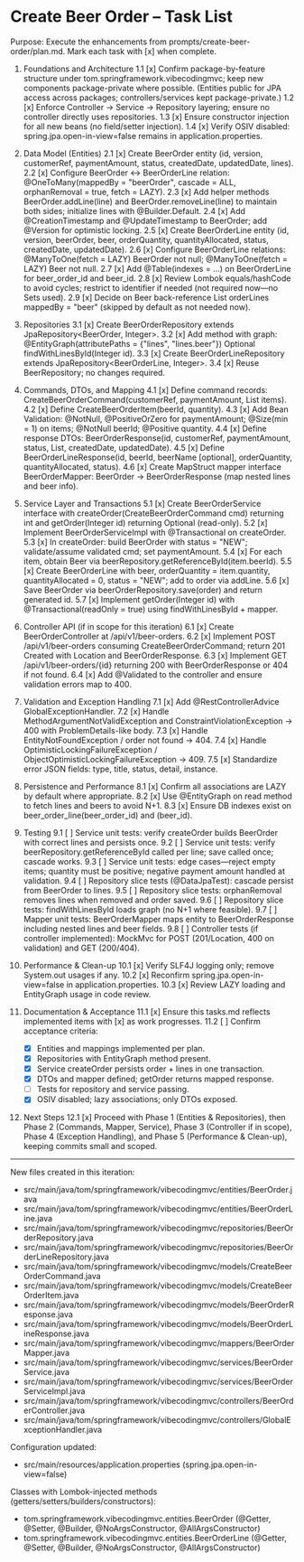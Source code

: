 # Create Beer Order – Task List

Purpose: Execute the enhancements from prompts/create-beer-order/plan.md. Mark each task with [x] when complete.

1. Foundations and Architecture
1.1 [x] Confirm package-by-feature structure under tom.springframework.vibecodingmvc; keep new components package-private where possible. (Entities public for JPA access across packages; controllers/services kept package-private.)
1.2 [x] Enforce Controller → Service → Repository layering; ensure no controller directly uses repositories.
1.3 [x] Ensure constructor injection for all new beans (no field/setter injection).
1.4 [x] Verify OSIV disabled: spring.jpa.open-in-view=false remains in application.properties.

2. Data Model (Entities)
2.1 [x] Create BeerOrder entity (id, version, customerRef, paymentAmount, status, createdDate, updatedDate, lines).
2.2 [x] Configure BeerOrder ↔ BeerOrderLine relation: @OneToMany(mappedBy = "beerOrder", cascade = ALL, orphanRemoval = true, fetch = LAZY).
2.3 [x] Add helper methods BeerOrder.addLine(line) and BeerOrder.removeLine(line) to maintain both sides; initialize lines with @Builder.Default.
2.4 [x] Add @CreationTimestamp and @UpdateTimestamp to BeerOrder; add @Version for optimistic locking.
2.5 [x] Create BeerOrderLine entity (id, version, beerOrder, beer, orderQuantity, quantityAllocated, status, createdDate, updatedDate).
2.6 [x] Configure BeerOrderLine relations: @ManyToOne(fetch = LAZY) BeerOrder not null; @ManyToOne(fetch = LAZY) Beer not null.
2.7 [x] Add @Table(indexes = …) on BeerOrderLine for beer_order_id and beer_id.
2.8 [x] Review Lombok equals/hashCode to avoid cycles; restrict to identifier if needed (not required now—no Sets used).
2.9 [x] Decide on Beer back-reference List<BeerOrderLine> orderLines mappedBy = "beer" (skipped by default as not needed now).

3. Repositories
3.1 [x] Create BeerOrderRepository extends JpaRepository<BeerOrder, Integer>.
3.2 [x] Add method with graph: @EntityGraph(attributePaths = {"lines", "lines.beer"}) Optional<BeerOrder> findWithLinesById(Integer id).
3.3 [x] Create BeerOrderLineRepository extends JpaRepository<BeerOrderLine, Integer>.
3.4 [x] Reuse BeerRepository; no changes required.

4. Commands, DTOs, and Mapping
4.1 [x] Define command records: CreateBeerOrderCommand(customerRef, paymentAmount, List<CreateBeerOrderItem> items).
4.2 [x] Define CreateBeerOrderItem(beerId, quantity).
4.3 [x] Add Bean Validation: @NotNull, @PositiveOrZero for paymentAmount; @Size(min = 1) on items; @NotNull beerId; @Positive quantity.
4.4 [x] Define response DTOs: BeerOrderResponse(id, customerRef, paymentAmount, status, List<BeerOrderLineResponse>, createdDate, updatedDate).
4.5 [x] Define BeerOrderLineResponse(id, beerId, beerName [optional], orderQuantity, quantityAllocated, status).
4.6 [x] Create MapStruct mapper interface BeerOrderMapper: BeerOrder → BeerOrderResponse (map nested lines and beer info).

5. Service Layer and Transactions
5.1 [x] Create BeerOrderService interface with createOrder(CreateBeerOrderCommand cmd) returning int and getOrder(Integer id) returning Optional<BeerOrderResponse> (read-only).
5.2 [x] Implement BeerOrderServiceImpl with @Transactional on createOrder.
5.3 [x] In createOrder: build BeerOrder with status = "NEW"; validate/assume validated cmd; set paymentAmount.
5.4 [x] For each item, obtain Beer via beerRepository.getReferenceById(item.beerId).
5.5 [x] Create BeerOrderLine with beer, orderQuantity = item.quantity, quantityAllocated = 0, status = "NEW"; add to order via addLine.
5.6 [x] Save BeerOrder via beerOrderRepository.save(order) and return generated id.
5.7 [x] Implement getOrder(Integer id) with @Transactional(readOnly = true) using findWithLinesById + mapper.

6. Controller API (if in scope for this iteration)
6.1 [x] Create BeerOrderController at /api/v1/beer-orders.
6.2 [x] Implement POST /api/v1/beer-orders consuming CreateBeerOrderCommand; return 201 Created with Location and BeerOrderResponse.
6.3 [x] Implement GET /api/v1/beer-orders/{id} returning 200 with BeerOrderResponse or 404 if not found.
6.4 [x] Add @Validated to the controller and ensure validation errors map to 400.

7. Validation and Exception Handling
7.1 [x] Add @RestControllerAdvice GlobalExceptionHandler.
7.2 [x] Handle MethodArgumentNotValidException and ConstraintViolationException → 400 with ProblemDetails-like body.
7.3 [x] Handle EntityNotFoundException / order not found → 404.
7.4 [x] Handle OptimisticLockingFailureException / ObjectOptimisticLockingFailureException → 409.
7.5 [x] Standardize error JSON fields: type, title, status, detail, instance.

8. Persistence and Performance
8.1 [x] Confirm all associations are LAZY by default where appropriate.
8.2 [x] Use @EntityGraph on read method to fetch lines and beers to avoid N+1.
8.3 [x] Ensure DB indexes exist on beer_order_line(beer_order_id) and (beer_id).

9. Testing
9.1 [ ] Service unit tests: verify createOrder builds BeerOrder with correct lines and persists once.
9.2 [ ] Service unit tests: verify beerRepository.getReferenceById called per line; save called once; cascade works.
9.3 [ ] Service unit tests: edge cases—reject empty items; quantity must be positive; negative payment amount handled at validation.
9.4 [ ] Repository slice tests (@DataJpaTest): cascade persist from BeerOrder to lines.
9.5 [ ] Repository slice tests: orphanRemoval removes lines when removed and order saved.
9.6 [ ] Repository slice tests: findWithLinesById loads graph (no N+1 where feasible).
9.7 [ ] Mapper unit tests: BeerOrderMapper maps entity to BeerOrderResponse including nested lines and beer fields.
9.8 [ ] Controller tests (if controller implemented): MockMvc for POST (201/Location, 400 on validation) and GET (200/404).

10. Performance & Clean-up
10.1 [x] Verify SLF4J logging only; remove System.out usages if any.
10.2 [x] Reconfirm spring.jpa.open-in-view=false in application.properties.
10.3 [x] Review LAZY loading and EntityGraph usage in code review.

11. Documentation & Acceptance
11.1 [x] Ensure this tasks.md reflects implemented items with [x] as work progresses.
11.2 [ ] Confirm acceptance criteria:
     - [x] Entities and mappings implemented per plan.
     - [x] Repositories with EntityGraph method present.
     - [x] Service createOrder persists order + lines in one transaction.
     - [x] DTOs and mapper defined; getOrder returns mapped response.
     - [ ] Tests for repository and service passing.
     - [x] OSIV disabled; lazy associations; only DTOs exposed.

12. Next Steps
12.1 [x] Proceed with Phase 1 (Entities & Repositories), then Phase 2 (Commands, Mapper, Service), Phase 3 (Controller if in scope), Phase 4 (Exception Handling), and Phase 5 (Performance & Clean-up), keeping commits small and scoped.

---

New files created in this iteration:
- src/main/java/tom/springframework/vibecodingmvc/entities/BeerOrder.java
- src/main/java/tom/springframework/vibecodingmvc/entities/BeerOrderLine.java
- src/main/java/tom/springframework/vibecodingmvc/repositories/BeerOrderRepository.java
- src/main/java/tom/springframework/vibecodingmvc/repositories/BeerOrderLineRepository.java
- src/main/java/tom/springframework/vibecodingmvc/models/CreateBeerOrderCommand.java
- src/main/java/tom/springframework/vibecodingmvc/models/CreateBeerOrderItem.java
- src/main/java/tom/springframework/vibecodingmvc/models/BeerOrderResponse.java
- src/main/java/tom/springframework/vibecodingmvc/models/BeerOrderLineResponse.java
- src/main/java/tom/springframework/vibecodingmvc/mappers/BeerOrderMapper.java
- src/main/java/tom/springframework/vibecodingmvc/services/BeerOrderService.java
- src/main/java/tom/springframework/vibecodingmvc/services/BeerOrderServiceImpl.java
- src/main/java/tom/springframework/vibecodingmvc/controllers/BeerOrderController.java
- src/main/java/tom/springframework/vibecodingmvc/controllers/GlobalExceptionHandler.java

Configuration updated:
- src/main/resources/application.properties (spring.jpa.open-in-view=false)

Classes with Lombok-injected methods (getters/setters/builders/constructors):
- tom.springframework.vibecodingmvc.entities.BeerOrder (@Getter, @Setter, @Builder, @NoArgsConstructor, @AllArgsConstructor)
- tom.springframework.vibecodingmvc.entities.BeerOrderLine (@Getter, @Setter, @Builder, @NoArgsConstructor, @AllArgsConstructor)
